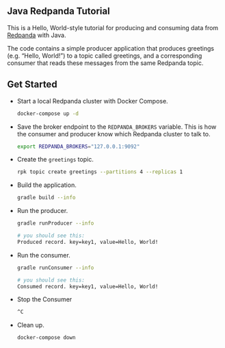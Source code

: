 ## Java Redpanda Tutorial
This is a Hello, World-style tutorial for producing and consuming data from [Redpanda][redpanda] with Java.

[redpanda]: https://redpanda.com/

The code contains a simple producer application that produces greetings (e.g. “Hello, World!”) to a topic called greetings, and a corresponding consumer that reads these messages from the same Redpanda topic.

## Get Started

- Start a local Redpanda cluster with Docker Compose.

  ```sh
  docker-compose up -d
  ```
  
- Save the broker endpoint to the `REDPANDA_BROKERS` variable. This is how the consumer and producer know which Redpanda cluster to talk to.

   ```sh
   export REDPANDA_BROKERS="127.0.0.1:9092"
   ```
  
- Create the `greetings` topic.

  ```sh
  rpk topic create greetings --partitions 4 --replicas 1
  ```
  
- Build the application.

  ```sh
  gradle build --info
  ```
  
- Run the producer.

  ```sh
  gradle runProducer --info
  
  # you should see this:
  Produced record. key=key1, value=Hello, World!
  ```
  
- Run the consumer.

  ```sh
  gradle runConsumer --info
  
  # you should see this:
  Consumed record. key=key1, value=Hello, World!
  ```
  
- Stop the Consumer

  ```sh
  ^C
  ```
  
- Clean up.

  ```sh
  docker-compose down
  ```
